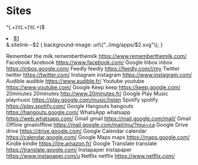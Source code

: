 # Sites

^(.+)\t(.+)\t(.+)$
<li><a href="$3" title="$1" class="sitelink sitelink--$2">$1</a></li>
&.sitelink--$2 { background-image: url\("../img/apps/$2.svg"\); }


Remember the milk	rememberthemilk	https://www.rememberthemilk.com/
Facebook	facebook	https://www.facebook.com/
Google Inbox	inbox	https://inbox.google.com/
Feedly	feedly	https://feedly.com/i/my
Twitter	twitter	https://twitter.com/
Instagram	instagram	https://www.instagram.com/
Audible	audible	https://www.audible.fr/
Youtube	youtube	https://www.youtube.com/
Google Keep	keep	https://keep.google.com/
20minutes	20minutes	http://www.20minutes.fr/
Google Play Music	playmusic	https://play.google.com/music/listen
Spotify	spotify	https://play.spotify.com/
Google Hangouts	hangouts	https://hangouts.google.com/
WhatsApp	whatsapp	https://web.whatsapp.com/
Gmail	gmail	https://mail.google.com/mail/
Gmail Offline	gmailoffline	https://mail.google.com/mail/mu/?mui=ca
Google Drive	drive	https://drive.google.com/
Google Calendar	calendar	https://calendar.google.com/
Google Maps	maps	https://maps.google.com/
Kindle	kindle	https://lire.amazon.fr/
Google Translate	translate	https://translate.google.com/
Instapaper	instapaper	https://www.instapaper.com/u
Netflix	netflix	https://www.netflix.com/
